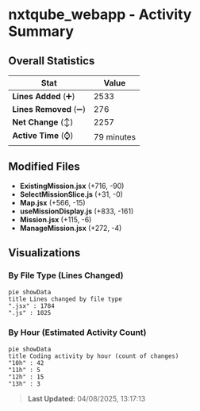 # nxtqube_webapp - Activity Summary 

## Overall Statistics

| Stat                   | Value                                                             |
| ---------------------- | ----------------------------------------------------------------- |
| **Lines Added** (➕)   | 2533                                          |
| **Lines Removed** (➖) | 276                                        |
| **Net Change** (↕)    | 2257                |
| **Active Time** (⌚)   | 79 minutes |


## Modified Files
- **ExistingMission.jsx** (+716, -90)
- **SelectMissionSlice.js** (+31, -0)
- **Map.jsx** (+566, -15)
- **useMissionDisplay.js** (+833, -161)
- **Mission.jsx** (+115, -6)
- **ManageMission.jsx** (+272, -4)

## Visualizations

### By File Type (Lines Changed)

```mermaid
pie showData
title Lines changed by file type
".jsx" : 1784
".js" : 1025
```

### By Hour (Estimated Activity Count)

```mermaid
pie showData
title Coding activity by hour (count of changes)
"10h" : 42
"11h" : 5
"12h" : 15
"13h" : 3
```


> **Last Updated:** 04/08/2025, 13:17:13